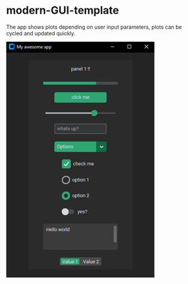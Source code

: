# modern-GUI-template

The app shows plots depending on user input parameters,
plots can be cycled and updated quickly.


![](Capture.PNG)

